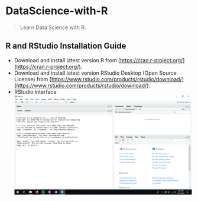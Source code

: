 # DataScience-with-R
> Learn Data Science with R.

## R and RStudio Installation Guide
-	Download and install latest version R from [https://cran.r-project.org/](https://cran.r-project.org/).
-	Download and install latest version RStudio Desktop (Open Source License) from [https://www.rstudio.com/products/rstudio/download/](https://www.rstudio.com/products/rstudio/download/).
-	RStudio interface
![Rstudio Interface](Rstudio.png)
